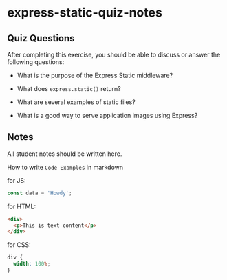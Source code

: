 # express-static-quiz-notes

## Quiz Questions

After completing this exercise, you should be able to discuss or answer the following questions:

- What is the purpose of the Express Static middleware?

- What does `express.static()` return?

- What are several examples of static files?

- What is a good way to serve application images using Express?

## Notes

All student notes should be written here.

How to write `Code Examples` in markdown

for JS:

```javascript
const data = 'Howdy';
```

for HTML:

```html
<div>
  <p>This is text content</p>
</div>
```

for CSS:

```css
div {
  width: 100%;
}
```
